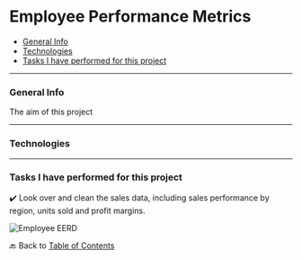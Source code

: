 # Employee Performance Metrics

- [General Info]()
- [Technologies]()
- [Tasks I have performed for this project]()
---

### **General Info**
The aim of this project 
- - -

### **Technologies**

- - -

### **Tasks I have performed for this project**
✔️ Look over and clean the sales data, including sales performance by region, units sold and profit margins.<br />


![Employee EERD](https://github.com/KaroLili1/myBAPortfolio.com/assets/155495785/8b69f853-c17c-4274-8a2b-c24f07f3183e)


🔙 Back to [Table of Contents](https://github.com/KaroLili1/myBAPortfolio.com)

